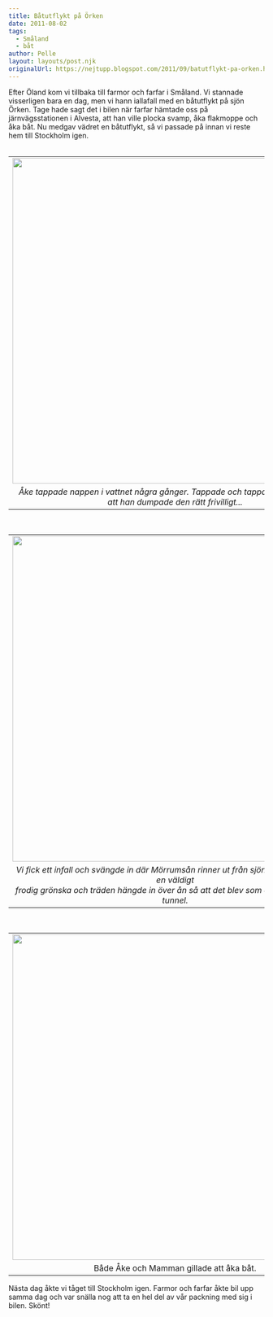 ```yaml
---
title: Båtutflykt på Örken
date: 2011-08-02
tags: 
  - Småland
  - båt	
author: Pelle
layout: layouts/post.njk
originalUrl: https://nejtupp.blogspot.com/2011/09/batutflykt-pa-orken.html
---
```


<div class="separator" style="clear: both; text-align: left;">Efter Öland kom vi tillbaka till farmor och farfar i Småland. Vi stannade visserligen bara en dag, men vi hann iallafall med en båtutflykt på sjön Örken. Tage hade sagt det i bilen när farfar hämtade oss på järnvägsstationen i Alvesta, att han ville plocka svamp, åka flakmoppe och åka båt. Nu medgav vädret en båtutflykt, så vi passade på innan vi reste hem till Stockholm igen.</div><div class="separator" style="clear: both; text-align: left;"><br></div><table align="center" cellpadding="0" cellspacing="0" class="tr-caption-container" style="margin-left: auto; margin-right: auto; text-align: center;"><tbody><tr><td style="text-align: center;"><img src="../../../../img/Pyrtet+-+Ba%25CC%258Attur-_MG_7934.jpg" width="640"></td></tr><tr><td class="tr-caption" style="text-align: center;"><i>Åke tappade nappen i vattnet några gånger. Tappade och tappade, vi misstänker att han dumpade den rätt frivilligt...</i></td></tr></tbody></table><br><table align="center" cellpadding="0" cellspacing="0" class="tr-caption-container" style="margin-left: auto; margin-right: auto; text-align: center;"><tbody><tr><td style="text-align: center;"><img src="../../../../img/Pyrtet+-+Ba%25CC%258Attur-_MG_7945.jpg" width="640"></td></tr><tr><td class="tr-caption" style="text-align: center;"><i>Vi fick ett infall och svängde in där Mörrumsån rinner ut från sjön. Det blev plötsligt en väldigt <br>frodig grönska och träden hängde in över ån så att det blev som att åka i en vacker tunnel.</i></td></tr></tbody></table><br><table align="center" cellpadding="0" cellspacing="0" class="tr-caption-container" style="margin-left: auto; margin-right: auto; text-align: center;"><tbody><tr><td style="text-align: center;"><img src="../../../../img/Pyrtet+-+Ba%25CC%258Attur-_MG_7952.jpg" width="640"></td></tr><tr><td class="tr-caption" style="text-align: center;">Både Åke och Mamman gillade att åka båt.</td></tr></tbody></table>Nästa dag åkte vi tåget till Stockholm igen. Farmor och farfar åkte bil upp samma dag och var snälla nog att ta en hel del av vår packning med sig i bilen. Skönt!
<!-- no comments on this post -->